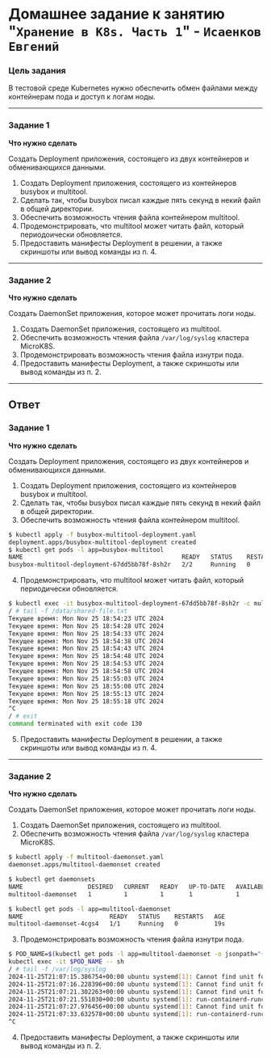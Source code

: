 # Домашнее задание к занятию "`Хранение в K8s. Часть 1`" - `Исаенков Евгений`

### Цель задания

В тестовой среде Kubernetes нужно обеспечить обмен файлами между контейнерам пода и доступ к логам ноды.

------

### Задание 1 

**Что нужно сделать**

Создать Deployment приложения, состоящего из двух контейнеров и обменивающихся данными.

1. Создать Deployment приложения, состоящего из контейнеров busybox и multitool.
2. Сделать так, чтобы busybox писал каждые пять секунд в некий файл в общей директории.
3. Обеспечить возможность чтения файла контейнером multitool.
4. Продемонстрировать, что multitool может читать файл, который периодоически обновляется.
5. Предоставить манифесты Deployment в решении, а также скриншоты или вывод команды из п. 4.

------

### Задание 2

**Что нужно сделать**

Создать DaemonSet приложения, которое может прочитать логи ноды.

1. Создать DaemonSet приложения, состоящего из multitool.
2. Обеспечить возможность чтения файла `/var/log/syslog` кластера MicroK8S.
3. Продемонстрировать возможность чтения файла изнутри пода.
4. Предоставить манифесты Deployment, а также скриншоты или вывод команды из п. 2.

---

## Ответ

### Задание 1 

**Что нужно сделать**

Создать Deployment приложения, состоящего из двух контейнеров и обменивающихся данными.

1. Создать Deployment приложения, состоящего из контейнеров busybox и multitool.
2. Сделать так, чтобы busybox писал каждые пять секунд в некий файл в общей директории.
3. Обеспечить возможность чтения файла контейнером multitool.

```bash
$ kubectl apply -f busybox-multitool-deployment.yaml
deployment.apps/busybox-multitool-deployment created
$ kubectl get pods -l app=busybox-multitool
NAME                                            READY   STATUS    RESTARTS   AGE
busybox-multitool-deployment-67dd5bb78f-8sh2r   2/2     Running   0          21s
```

4. Продемонстрировать, что multitool может читать файл, который периодически обновляется.

```bash
$ kubectl exec -it busybox-multitool-deployment-67dd5bb78f-8sh2r -c multitool -- sh
/ # tail -f /data/shared-file.txt
Текущее время: Mon Nov 25 18:54:23 UTC 2024
Текущее время: Mon Nov 25 18:54:28 UTC 2024
Текущее время: Mon Nov 25 18:54:33 UTC 2024
Текущее время: Mon Nov 25 18:54:38 UTC 2024
Текущее время: Mon Nov 25 18:54:43 UTC 2024
Текущее время: Mon Nov 25 18:54:48 UTC 2024
Текущее время: Mon Nov 25 18:54:53 UTC 2024
Текущее время: Mon Nov 25 18:54:58 UTC 2024
Текущее время: Mon Nov 25 18:55:03 UTC 2024
Текущее время: Mon Nov 25 18:55:08 UTC 2024
Текущее время: Mon Nov 25 18:55:13 UTC 2024
Текущее время: Mon Nov 25 18:55:18 UTC 2024
^C
/ # exit
command terminated with exit code 130
```

5. Предоставить манифесты Deployment в решении, а также скриншоты или вывод команды из п. 4.

------

### Задание 2

**Что нужно сделать**

Создать DaemonSet приложения, которое может прочитать логи ноды.

1. Создать DaemonSet приложения, состоящего из multitool.
2. Обеспечить возможность чтения файла `/var/log/syslog` кластера MicroK8S.

```bash
$ kubectl apply -f multitool-daemonset.yaml
daemonset.apps/multitool-daemonset created

$ kubectl get daemonsets
NAME                  DESIRED   CURRENT   READY   UP-TO-DATE   AVAILABLE   NODE SELECTOR   AGE
multitool-daemonset   1         1         1       1            1           <none>          14s

$ kubectl get pods -l app=multitool-daemonset
NAME                        READY   STATUS    RESTARTS   AGE
multitool-daemonset-4cgs4   1/1     Running   0          19s
```

3. Продемонстрировать возможность чтения файла изнутри пода.

```bash
$ POD_NAME=$(kubectl get pods -l app=multitool-daemonset -o jsonpath="{.items[0].metadata.name}")
kubectl exec -it $POD_NAME -- sh
/ # tail -f /var/log/syslog
2024-11-25T21:07:15.386754+00:00 ubuntu systemd[1]: Cannot find unit for notify message of PID 469315, ignoring.
2024-11-25T21:07:16.228396+00:00 ubuntu systemd[1]: Cannot find unit for notify message of PID 469414, ignoring.
2024-11-25T21:07:21.302263+00:00 ubuntu systemd[1]: Cannot find unit for notify message of PID 469482, ignoring.
2024-11-25T21:07:21.551030+00:00 ubuntu systemd[1]: run-containerd-runc-k8s.io-e2489c98e9851ebd79310eac7d36b8aa6639d569c3fc9a25fc28dac75d4aa1df-runc.3WAJVu.mount: Deactivated successfully.
2024-11-25T21:07:27.976456+00:00 ubuntu systemd[1]: Cannot find unit for notify message of PID 469813, ignoring.
2024-11-25T21:07:33.632578+00:00 ubuntu systemd[1]: run-containerd-runc-k8s.io-ab9384ab0041eb6ebfa9ded8a1d3a51c8f5aec870714c15af1c730adfc976722-runc.zHksCB.mount: Deactivated successfully.
^C
```

4. Предоставить манифесты Deployment, а также скриншоты или вывод команды из п. 2.
